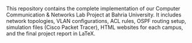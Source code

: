 This repository contains the complete implementation of our Computer Communication & Networks Lab Project at Bahria University. It includes network topologies, VLAN configurations, ACL rules, OSPF routing setup, simulation files (Cisco Packet Tracer), HTML websites for each campus, and the final project report in LaTeX.
